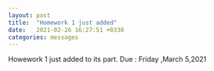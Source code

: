 ```yaml
---
layout: post
title:  "Homework 1 just added"
date:   2021-02-26 16:27:51 +0330
categories: messages
---
```


Howework 1 just added to its part.
Due : Friday ,March 5,2021